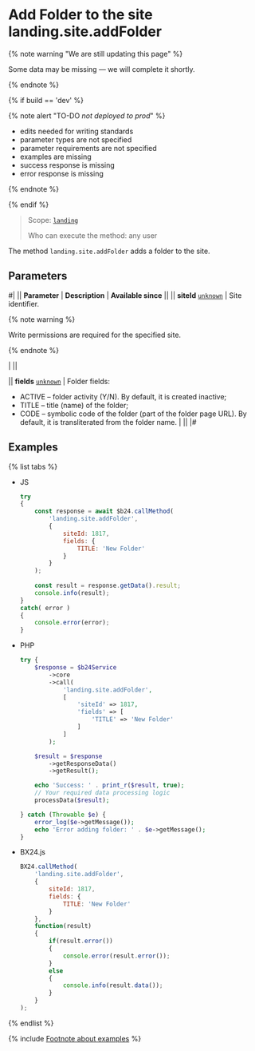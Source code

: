 # Add Folder to the site landing.site.addFolder

{% note warning "We are still updating this page" %}

Some data may be missing — we will complete it shortly.

{% endnote %}

{% if build == 'dev' %}

{% note alert "TO-DO _not deployed to prod_" %}

- edits needed for writing standards
- parameter types are not specified
- parameter requirements are not specified
- examples are missing
- success response is missing
- error response is missing

{% endnote %}

{% endif %}

> Scope: [`landing`](../../scopes/permissions.md)
>
> Who can execute the method: any user

The method `landing.site.addFolder` adds a folder to the site.

## Parameters

#|
|| **Parameter** | **Description** | **Available since** ||
|| **siteId**
[`unknown`](../../data-types.md) | Site identifier. 

{% note warning %}

Write permissions are required for the specified site.

{% endnote %}

 | ||

|| **fields**
[`unknown`](../../data-types.md) | Folder fields: 
- ACTIVE – folder activity (Y/N). By default, it is created inactive;
- TITLE – title (name) of the folder; 
- CODE – symbolic code of the folder (part of the folder page URL). By default, it is transliterated from the folder name. | ||
|#

## Examples

{% list tabs %}

- JS


    ```js
    try
    {
    	const response = await $b24.callMethod(
    		'landing.site.addFolder',
    		{
    			siteId: 1817,
    			fields: {
    				TITLE: 'New Folder'
    			}
    		}
    	);
    	
    	const result = response.getData().result;
    	console.info(result);
    }
    catch( error )
    {
    	console.error(error);
    }
    ```

- PHP


    ```php
    try {
        $response = $b24Service
            ->core
            ->call(
                'landing.site.addFolder',
                [
                    'siteId' => 1817,
                    'fields' => [
                        'TITLE' => 'New Folder'
                    ]
                ]
            );
    
        $result = $response
            ->getResponseData()
            ->getResult();
    
        echo 'Success: ' . print_r($result, true);
        // Your required data processing logic
        processData($result);
    
    } catch (Throwable $e) {
        error_log($e->getMessage());
        echo 'Error adding folder: ' . $e->getMessage();
    }
    ```

- BX24.js

    ```js
    BX24.callMethod(
        'landing.site.addFolder',
        {
            siteId: 1817,
            fields: {
                TITLE: 'New Folder'
            }
        },
        function(result)
        {
            if(result.error())
            {
                console.error(result.error());
            }
            else
            {
                console.info(result.data());
            }
        }
    );
    ```

{% endlist %}

{% include [Footnote about examples](../../../_includes/examples.md) %}